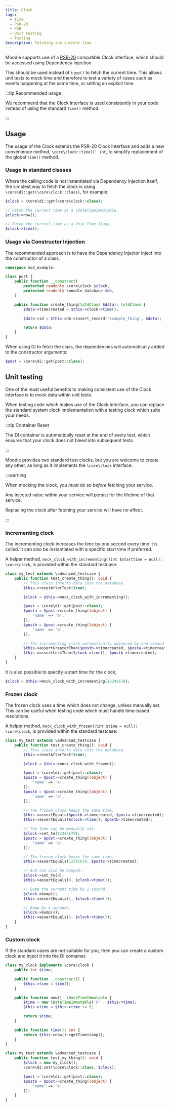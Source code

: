 ```yaml
---
title: Clock
tags:
  - Time
  - PSR-20
  - PSR
  - Unit testing
  - Testing
description: Fetching the current time
---
```


<Since version="4.4" issueNumber="MDL-80838" />

Moodle supports use of a [PSR-20](https://php-fig.org/psr/psr-20/) compatible Clock interface, which should be accessed using Dependency Injection.

This should be used instead of `time()` to fetch the current time. This allows unit tests to mock time and therefore to test a variety of cases such as events happening at the same time, or setting an explicit time.

:::tip Recommended usage

We recommend that the Clock Interface is used consistently in your code instead of using the standard `time()` method.

:::

## Usage

The usage of the Clock extends the PSR-20 Clock Interface and adds a new convenience method, `\core\clock::time(): int`, to simplify replacement of the global `time()` method.

### Usage in standard classes

Where the calling code is not instantiated via Dependency Injection itself, the simplest way to fetch the clock is using `\core\di::get(\core\clock::class)`, for example:

```php title="Usage in legacy code"
$clock = \core\di::get(\core\clock::class);

// Fetch the current time as a \DateTimeImmutable.
$clock->now();

// Fetch the current time as a Unix Time Stamp.
$clock->time();
```

### Usage via Constructor Injection

The recommended approach is to have the Dependency Injector inject into the constructor of a class.

```php title="Usage in injected classes"
namespace mod_example;

class post {
    public function __construct(
        protected readonly \core\clock $clock,
        protected readonly \moodle_database $db,
    )

    public function create_thing(\stdClass $data): \stdClass {
        $data->timecreated = $this->clock->time();

        $data->id = $this->db->insert_record('example_thing', $data);

        return $data;
    }
}
```

When using DI to fetch the class, the dependencies will automatically added to the constructor arguments:

```php title="Obtaining the injected class"
$post = \core\di::get(post::class);
```

## Unit testing

One of the most useful benefits to making consistent use of the Clock interface is to mock data within unit tests.

When testing code which makes use of the Clock interface, you can replace the standard system clock implementation with a testing clock which suits your needs.

:::tip Container Reset

The DI container is automatically reset at the end of every test, which ensures that your clock does not bleed into subsequent tests.

:::

Moodle provides two standard test clocks, but you are welcome to create any other, as long as it implements the `\core\clock` interface.

:::warning

When mocking the clock, you _must_ do so _before_ fetching your service.

Any injected value within your service will persist for the lifetime of that service.

Replacing the clock after fetching your service will have *no* effect.

:::

### Incrementing clock

The incrementing clock increases the time by one second every time it is called. It can also be instantiated with a specific start time if preferred.

A helper method, `mock_clock_with_incrementing(?int $starttime = null): \core\clock`, is provided within the standard testcase:

```php title="Obtaining the incrementing clock"
class my_test extends \advanced_testcase {
    public function test_create_thing(): void {
        // This class inserts data into the database.
        $this->resetAfterTest(true);

        $clock = $this->mock_clock_with_incrementing();

        $post = \core\di::get(post::class);
        $posta = $post->create_thing((object) [
            'name' => 'a',
        ]);
        $postb = $post->create_thing((object) [
            'name' => 'a',
        ]);

        // The incrementing clock automatically advanced by one second each time it is called.
        $this->assertGreaterThan($postb->timecreated, $posta->timecreated);
        $this->assertLessThan($clock->time(), $postb->timecreated);
    }
}
```

It is also possible to specify a start time for the clock;

```php title="Setting the start time"
$clock = $this->mock_clock_with_incrementing(12345678);
```

### Frozen clock

The frozen clock uses a time which does not change, unless manually set. This can be useful when testing code which must handle time-based resolutions.

A helper method, `mock_clock_with_frozen(?int $time = null): \core\clock`, is provided within the standard testcase:

```php title="Obtaining and using the frozen clock"
class my_test extends \advanced_testcase {
    public function test_create_thing(): void {
        // This class inserts data into the database.
        $this->resetAfterTest(true);

        $clock = $this->mock_clock_with_frozen();

        $post = \core\di::get(post::class);
        $posta = $post->create_thing((object) [
            'name' => 'a',
        ]);
        $postb = $post->create_thing((object) [
            'name' => 'a',
        ]);

        // The frozen clock keeps the same time.
        $this->assertEquals($postb->timecreated, $posta->timecreated);
        $this->assertEquals($clock->time(), $postb->timecreated);

        // The time can be manually set.
        $clock->set_to(12345678);
        $postc = $post->create_thing((object) [
            'name' => 'a',
        ]);

        // The frozen clock keeps the same time.
        $this->assertEquals(12345678, $postc->timecreated);

        // And can also be bumped.
        $clock->set_to(0);
        $this->assertEquals(0, $clock->time());

        // Bump the current time by 1 second.
        $clock->bump();
        $this->assertEquals(1, $clock->time());

        // Bump by 4 seconds.
        $clock->bump(4);
        $this->assertEquals(5, $clock->time());
    }
}
```

### Custom clock

If the standard cases are not suitable for you, then you can create a custom clock and inject it into the DI container.

```php title="Creating a custom clock"
class my_clock implements \core\clock {
    public int $time;

    public function __construct() {
        $this->time = time();
    }

    public function now(): \DateTimeImmutable {
        $time = new \DateTimeImmutable('@' . $this->time);
        $this->time = $this->time += 5;

        return $time;
    }

    public function time(): int {
        return $this->now()->getTimestamp();
    }
}

class my_test extends \advanced_testcase {
    public function test_my_thing(): void {
        $clock = new my_clock();
        \core\di:set(\core\clock::class, $clock);

        $post = \core\di::get(post::class);
        $posta = $post->create_thing((object) [
            'name' => 'a',
        ]);
    }
}
```
